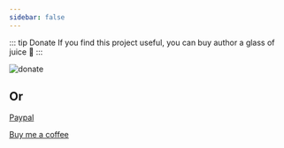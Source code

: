 ```yaml
---
sidebar: false
---
```


::: tip Donate
If you find this project useful, you can buy author a glass of juice :tropical_drink:
:::

![donate](https://wpimg.wallstcn.com/bd273f0d-83a0-4ef2-92e1-9ac8ed3746b9.png)

## Or
[Paypal](https://www.paypal.me/panfree23)

[Buy me a coffee](https://www.buymeacoffee.com/Pan)
